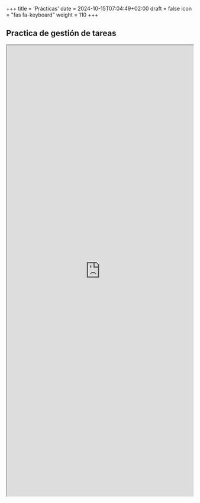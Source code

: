 +++
title = 'Prácticas'
date = 2024-10-15T07:04:49+02:00
draft = false
icon = "fas fa-keyboard"
weight = 110
+++


## Practica de gestión de tareas
<div class="iframe-container">
<iframe src="https://es.wikieducator.org/index.php?curid=6704" width="100%" height="1221">WikiEducator </iframe>

</div>





